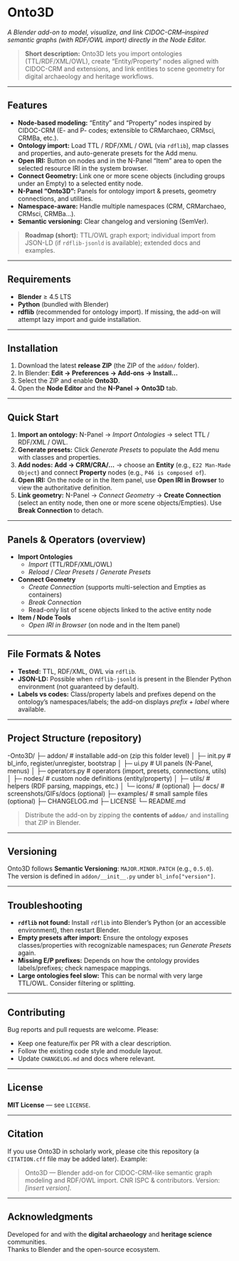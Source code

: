 # Onto3D

*A Blender add-on to model, visualize, and link CIDOC-CRM–inspired semantic graphs (with RDF/OWL import) directly in the Node Editor.*

> **Short description:** Onto3D lets you import ontologies (TTL/RDF/XML/OWL), create “Entity/Property” nodes aligned with CIDOC-CRM and extensions, and link entities to scene geometry for digital archaeology and heritage workflows.

<!-- Optional screenshot -->
<!-- ![Onto3D in the Node Editor](docs/screenshot-node-editor.png) -->

---

## Features

- **Node-based modeling:** “Entity” and “Property” nodes inspired by CIDOC-CRM (E- and P- codes; extensible to CRMarchaeo, CRMsci, CRMBa, etc.).
- **Ontology import:** Load TTL / RDF/XML / OWL (via `rdflib`), map classes and properties, and auto-generate presets for the Add menu.
- **Open IRI:** Button on nodes and in the N-Panel “Item” area to open the selected resource IRI in the system browser.
- **Connect Geometry:** Link one or more scene objects (including groups under an Empty) to a selected entity node.
- **N-Panel “Onto3D”:** Panels for ontology import & presets, geometry connections, and utilities.
- **Namespace-aware:** Handle multiple namespaces (CRM, CRMarchaeo, CRMsci, CRMBa…).
- **Semantic versioning:** Clear changelog and versioning (SemVer).

> **Roadmap (short):** TTL/OWL graph export; individual import from JSON-LD (if `rdflib-jsonld` is available); extended docs and examples.

---

## Requirements

- **Blender** ≥ 4.5 LTS  
- **Python** (bundled with Blender)  
- **rdflib** (recommended for ontology import). If missing, the add-on will attempt lazy import and guide installation.

---

## Installation

1. Download the latest **release ZIP** (the ZIP of the `addon/` folder).
2. In Blender: **Edit → Preferences → Add-ons → Install…**
3. Select the ZIP and enable **Onto3D**.
4. Open the **Node Editor** and the **N-Panel → Onto3D** tab.

---

## Quick Start

1. **Import an ontology:** N-Panel → *Import Ontologies* → select TTL / RDF/XML / OWL.  
2. **Generate presets:** Click *Generate Presets* to populate the Add menu with classes and properties.  
3. **Add nodes:** **Add → CRM/CRA/…** → choose an **Entity** (e.g., `E22 Man-Made Object`) and connect **Property** nodes (e.g., `P46 is composed of`).  
4. **Open IRI:** On the node or in the Item panel, use **Open IRI in Browser** to view the authoritative definition.  
5. **Link geometry:** N-Panel → *Connect Geometry* → **Create Connection** (select an entity node, then one or more scene objects/Empties). Use **Break Connection** to detach.

---

## Panels & Operators (overview)

- **Import Ontologies**
  - *Import* (TTL/RDF/XML/OWL)
  - *Reload* / *Clear Presets* / *Generate Presets*
- **Connect Geometry**
  - *Create Connection* (supports multi-selection and Empties as containers)
  - *Break Connection*
  - Read-only list of scene objects linked to the active entity node
- **Item / Node Tools**
  - *Open IRI in Browser* (on node and in the Item panel)

---

## File Formats & Notes

- **Tested:** TTL, RDF/XML, OWL via `rdflib`.
- **JSON-LD:** Possible when `rdflib-jsonld` is present in the Blender Python environment (not guaranteed by default).
- **Labels vs codes:** Class/property labels and prefixes depend on the ontology’s namespaces/labels; the add-on displays *prefix + label* where available.

---

## Project Structure (repository)
-Onto3D/
  ├─ addon/ # installable add-on (zip this folder level)
  │ ├─ init.py # bl_info, register/unregister, bootstrap
  │ ├─ ui.py # UI panels (N-Panel, menus)
  │ ├─ operators.py # operators (import, presets, connections, utils)
  │ ├─ nodes/ # custom node definitions (entity/property)
  │ ├─ utils/ # helpers (RDF parsing, mappings, etc.)
  │ └─ icons/ # (optional)
  ├─ docs/ # screenshots/GIFs/docs (optional)
  ├─ examples/ # small sample files (optional)
  ├─ CHANGELOG.md
  ├─ LICENSE
  └─ README.md

> Distribute the add-on by zipping the **contents of `addon/`** and installing that ZIP in Blender.

---

## Versioning

Onto3D follows **Semantic Versioning**: `MAJOR.MINOR.PATCH` (e.g., `0.5.0`).  
The version is defined in `addon/__init__.py` under `bl_info["version"]`.

---

## Troubleshooting

- **`rdflib` not found:** Install `rdflib` into Blender’s Python (or an accessible environment), then restart Blender.  
- **Empty presets after import:** Ensure the ontology exposes classes/properties with recognizable namespaces; run *Generate Presets* again.  
- **Missing E/P prefixes:** Depends on how the ontology provides labels/prefixes; check namespace mappings.  
- **Large ontologies feel slow:** This can be normal with very large TTL/OWL. Consider filtering or splitting.

---

## Contributing

Bug reports and pull requests are welcome. Please:
- Keep one feature/fix per PR with a clear description.
- Follow the existing code style and module layout.
- Update `CHANGELOG.md` and docs where relevant.

---

## License

**MIT License** — see `LICENSE`.

---

## Citation

If you use Onto3D in scholarly work, please cite this repository (a `CITATION.cff` file may be added later). Example:

> Onto3D — Blender add-on for CIDOC-CRM-like semantic graph modeling and RDF/OWL import. CNR ISPC & contributors. Version: _[insert version]_.

---

## Acknowledgments

Developed for and with the **digital archaeology** and **heritage science** communities.  
Thanks to Blender and the open-source ecosystem.
